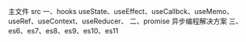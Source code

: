 主文件 src
一、hooks
useState、useEffect、useCallbck、useMemo、useRef、useContext、useReducer、
二、promise
异步编程解决方案
三、es6、es7、es8、es9、es10、es11
